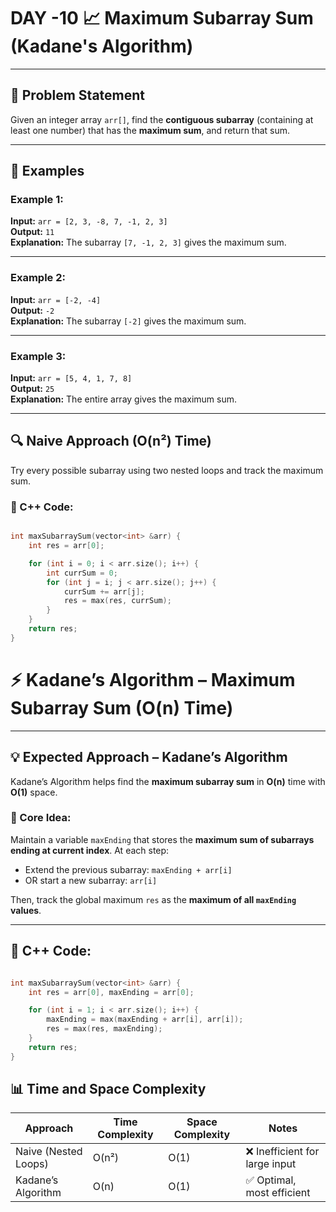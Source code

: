 #   DAY -10 📈 Maximum Subarray Sum (Kadane's Algorithm)

---

## 📘 Problem Statement

Given an integer array `arr[]`, find the **contiguous subarray** (containing at least one number) that has the **maximum sum**, and return that sum.

---

## 🧪 Examples

### Example 1:
**Input:** `arr = [2, 3, -8, 7, -1, 2, 3]`  
**Output:** `11`  
**Explanation:** The subarray `[7, -1, 2, 3]` gives the maximum sum.

---

### Example 2:
**Input:** `arr = [-2, -4]`  
**Output:** `-2`  
**Explanation:** The subarray `[-2]` gives the maximum sum.

---

### Example 3:
**Input:** `arr = [5, 4, 1, 7, 8]`  
**Output:** `25`  
**Explanation:** The entire array gives the maximum sum.

---

## 🔍 Naive Approach (O(n²) Time)

Try every possible subarray using two nested loops and track the maximum sum.

### 🔹 C++ Code:
```cpp

int maxSubarraySum(vector<int> &arr) {
    int res = arr[0];

    for (int i = 0; i < arr.size(); i++) {
        int currSum = 0;
        for (int j = i; j < arr.size(); j++) {
            currSum += arr[j];
            res = max(res, currSum);
        }
    }
    return res;
}


```

# ⚡ Kadane’s Algorithm – Maximum Subarray Sum (O(n) Time)

---

## 💡 Expected Approach – Kadane’s Algorithm

Kadane’s Algorithm helps find the **maximum subarray sum** in **O(n)** time with **O(1)** space.

### 🧠 Core Idea:

Maintain a variable `maxEnding` that stores the **maximum sum of subarrays ending at current index**. At each step:

- Extend the previous subarray: `maxEnding + arr[i]`
- OR start a new subarray: `arr[i]`
  
Then, track the global maximum `res` as the **maximum of all `maxEnding` values**.

---

## 🔹 C++ Code:

```cpp

int maxSubarraySum(vector<int> &arr) {
    int res = arr[0], maxEnding = arr[0];

    for (int i = 1; i < arr.size(); i++) {
        maxEnding = max(maxEnding + arr[i], arr[i]);
        res = max(res, maxEnding);
    }
    return res;
}


```
## 📊 Time and Space Complexity

| Approach             | Time Complexity | Space Complexity | Notes                          |
|----------------------|------------------|-------------------|-------------------------------|
| Naive (Nested Loops) | O(n²)            | O(1)              | ❌ Inefficient for large input |
| Kadane’s Algorithm   | O(n)             | O(1)              | ✅ Optimal, most efficient     |
